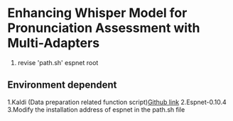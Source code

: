  # Enhancing Whisper Model for Pronunciation Assessment with Multi-Adapters
1. revise 'path.sh' espnet root
## Environment dependent
1.Kaldi (Data preparation related function script)[Github link](https://github.com/kaldi-asr/kaldi)
2.Espnet-0.10.4  
3.Modify the installation address of espnet in the path.sh file  

